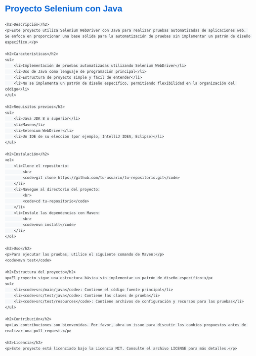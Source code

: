 <!DOCTYPE html>
<html lang="es">
<head>
    <meta charset="UTF-8">
    <meta name="viewport" content="width=device-width, initial-scale=1.0">
    <title>README - Proyecto Selenium con Java</title>
    <style>
        body {
            font-family: Arial, sans-serif;
            line-height: 1.6;
            color: #333;
            max-width: 800px;
            margin: 0 auto;
            padding: 20px;
        }
        h1, h2 {
            color: #0366d6;
        }
        code {
            background-color: #f6f8fa;
            padding: 2px 4px;
            border-radius: 3px;
        }
    </style>
</head>
<body>
    <h1>Proyecto Selenium con Java</h1>
    
    <h2>Descripción</h2>
    <p>Este proyecto utiliza Selenium WebDriver con Java para realizar pruebas automatizadas de aplicaciones web. Se enfoca en proporcionar una base sólida para la automatización de pruebas sin implementar un patrón de diseño específico.</p>
    
    <h2>Características</h2>
    <ul>
        <li>Implementación de pruebas automatizadas utilizando Selenium WebDriver</li>
        <li>Uso de Java como lenguaje de programación principal</li>
        <li>Estructura de proyecto simple y fácil de entender</li>
        <li>No se implementa un patrón de diseño específico, permitiendo flexibilidad en la organización del código</li>
    </ul>
    
    <h2>Requisitos previos</h2>
    <ul>
        <li>Java JDK 8 o superior</li>
        <li>Maven</li>
        <li>Selenium WebDriver</li>
        <li>Un IDE de su elección (por ejemplo, IntelliJ IDEA, Eclipse)</li>
    </ul>
    
    <h2>Instalación</h2>
    <ol>
        <li>Clone el repositorio:
            <br>
            <code>git clone https://github.com/tu-usuario/tu-repositorio.git</code>
        </li>
        <li>Navegue al directorio del proyecto:
            <br>
            <code>cd tu-repositorio</code>
        </li>
        <li>Instale las dependencias con Maven:
            <br>
            <code>mvn install</code>
        </li>
    </ol>
    
    <h2>Uso</h2>
    <p>Para ejecutar las pruebas, utilice el siguiente comando de Maven:</p>
    <code>mvn test</code>
    
    <h2>Estructura del proyecto</h2>
    <p>El proyecto sigue una estructura básica sin implementar un patrón de diseño específico:</p>
    <ul>
        <li><code>src/main/java</code>: Contiene el código fuente principal</li>
        <li><code>src/test/java</code>: Contiene las clases de prueba</li>
        <li><code>src/test/resources</code>: Contiene archivos de configuración y recursos para las pruebas</li>
    </ul>
    
    <h2>Contribución</h2>
    <p>Las contribuciones son bienvenidas. Por favor, abra un issue para discutir los cambios propuestos antes de realizar una pull request.</p>
    
    <h2>Licencia</h2>
    <p>Este proyecto está licenciado bajo la Licencia MIT. Consulte el archivo LICENSE para más detalles.</p>
</body>
</html>
